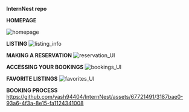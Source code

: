 **InternNest repo**

**HOMEPAGE**

![homepage](https://github.com/yash94404/InternNest/assets/67721491/278b5c57-e619-402d-9a13-077a8fd9f69f)

**LISTING**
![listing_info](https://github.com/yash94404/InternNest/assets/67721491/1099c275-3fe9-4e4f-94f3-2847883c0275)

**MAKING A RESERVATION**
![reservation_UI](https://github.com/yash94404/InternNest/assets/67721491/3c7bf96a-76b9-4e5c-89de-a610b189ed80)

**ACCESSING YOUR BOOKINGS**
![bookings_UI](https://github.com/yash94404/InternNest/assets/67721491/9a14c952-0e97-4ff3-b731-1a3f3d479649)

**FAVORITE LISTINGS**
![favorites_UI](https://github.com/yash94404/InternNest/assets/67721491/5e89c5ed-5807-445c-9a9b-285fde363e4d)

**BOOKING PROCESS**
https://github.com/yash94404/InternNest/assets/67721491/3187bae0-93a6-4f3a-8e15-fa1124341008
